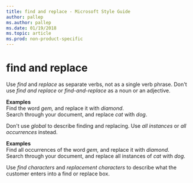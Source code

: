 ```yaml
---
title: find and replace - Microsoft Style Guide
author: pallep
ms.author: pallep
ms.date: 01/19/2018
ms.topic: article
ms.prod: non-product-specific
---
```


# find and replace

Use *find* and *replace* as separate verbs, not as a single verb phrase. Don't use *find and replace* or *find-and-replace* as a noun or an adjective. 

**Examples**   
Find the word *gem,* and replace it with *diamond*.  
Search through your document, and replace *cat* with *dog*.

Don't use *global* to describe finding and replacing. Use *all instances* or *all occurrences* instead. 

**Examples**  
Find all occurrences of the word *gem,* and replace it with *diamond*.   
Search through your document, and replace all instances of *cat* with *dog*.

Use *find characters* and *replacement characters* to describe what the customer enters into a find or replace box.
